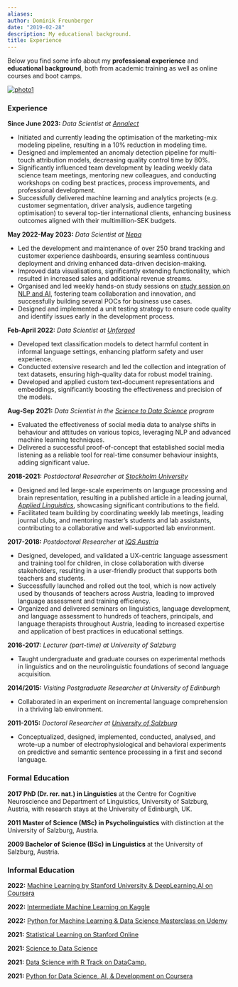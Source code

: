```yaml
---
aliases:
author: Dominik Freunberger
date: "2019-02-28"
description: My educational background.
title: Experience
---
```

Below you find some info about my __professional experience__ and __educational background__, both from academic training as well as online courses and boot camps.

[![photo1](/photo1.jpeg)](/large1.jpeg)

### Experience
__Since June 2023:__ _Data Scientist at [Annalect](https://annalectnordics.com/)_

  - Initiated and currently leading the optimisation of the marketing-mix modeling pipeline, resulting in a 10% reduction in modeling time.
  - Designed and implemented an anomaly detection pipeline for multi-touch attribution models, decreasing quality control time by 80%.
  - Significantly influenced team development by leading weekly data science team meetings, mentoring new colleagues, and conducting workshops on coding best practices, process improvements, and professional development.
  - Successfully delivered machine learning and analytics projects (e.g. customer segmentation, driver analysis, audience targeting optimisation) to several top-tier international clients, enhancing business outcomes aligned with their multimillion-SEK budgets.

__May 2022-May 2023:__ _Data Scientist at [Nepa](https://nepa.se/)_

  - Led the development and maintenance of over 250 brand tracking and customer experience dashboards, ensuring seamless continuous deployment and driving enhanced data-driven decision-making.
  - Improved data visualisations, significantly extending functionality, which resulted in increased sales and additional revenue streams.
  - Organised and led weekly hands-on study sessions on [study session on NLP and AI](https://dmnkfr.netlify.app/projects/nlp_club/), fostering team collaboration and innovation, and successfully building several POCs for business use cases. 
  - Designed and implemented a unit testing strategy to ensure code quality and identify issues early in the development process.

__Feb-April 2022:__ _Data Scientist at [Unforged](https://www.unforged.net/)_

  - Developed text classification models to detect harmful content in informal language settings, enhancing platform safety and user experience.
  - Conducted extensive research and led the collection and integration of text datasets, ensuring high-quality data for robust model training.
  - Developed and applied custom text-document representations and embeddings, significantly boosting the effectiveness and precision of the models.

__Aug-Sep 2021:__ _Data Scientist in the [Science to Data Science](https://s2ds.org/) program_

  - Evaluated the effectiveness of social media data to analyse shifts in behaviour and attitudes on various topics, leveraging NLP and advanced machine learning techniques.
  - Delivered a successful proof-of-concept that established social media listening as a reliable tool for real-time consumer behaviour insights, adding significant value.


__2018-2021:__ _Postdoctoral Researcher at [Stockholm University](https://www.biling.su.se/english/)_

  - Designed and led large-scale experiments on language processing and brain representation, resulting in a published article in a leading journal, [_Applied Linguistics_](https://academic.oup.com/applij), showcasing significant contributions to the field.
  - Facilitated team building by coordinating weekly lab meetings, leading journal clubs, and mentoring master’s students and lab assistants, contributing to a collaborative and well-supported lab environment.

__2017-2018:__ _Postdoctoral Researcher at [IQS Austria](https://www.iqs.gv.at/)_

  - Designed, developed, and validated a UX-centric language assessment and training tool for children, in close collaboration with diverse stakeholders, resulting in a user-friendly product that supports both teachers and students.
  - Successfully launched and rolled out the tool, which is now actively used by thousands of teachers across Austria, leading to improved language assessment and training efficiency.
  - Organized and delivered seminars on linguistics, language development, and language assessment to hundreds of teachers, principals, and language therapists throughout Austria, leading to increased expertise and application of best practices in educational settings.

__2016-2017:__ _Lecturer (part-time) at University of Salzburg_

  - Taught undergraduate and graduate courses on experimental methods in linguistics and on the neurolinguistic foundations of second language acquisition.

__2014/2015:__ _Visiting Postgraduate Researcher at University of Edinburgh_

  - Collaborated in an experiment on incremental language comprehension in a thriving lab environment.

__2011-2015:__ _Doctoral Researcher at [University of Salzburg](https://ccns.sbg.ac.at/)_

  - Conceptualized, designed, implemented, conducted, analysed, and wrote-up a number of electrophysiological and behavioral experiments on predictive and semantic sentence processing in a first and second language.

### Formal Education
__2017 PhD (Dr. rer. nat.) in Linguistics__ at the Centre for Cognitive Neuroscience and Department of Linguistics, University of Salzburg, Austria, with research stays at the University of Edinburgh, UK.

__2011 Master of Science (MSc) in Psycholinguistics__ with distinction at the University of Salzburg, Austria.

__2009 Bachelor of Science (BSc) in Linguistics__ at the University of Salzburg, Austria.

### Informal Education
__2022:__ [Machine Learning by Stanford University & DeepLearning.AI on Coursera](https://www.coursera.org/account/accomplishments/specialization/certificate/4BJDN3AM952G) 

__2022:__ [Intermediate Machine Learning on Kaggle](https://www.kaggle.com/learn/certification/dominikfreunberger/intermediate-machine-learning)

__2022:__ [Python for Machine Learning & Data Science Masterclass on Udemy](https://www.udemy.com/certificate/UC-78be0238-d178-49fe-9f5d-3b1166c71407/)

__2021:__ [Statistical Learning on Stanford Online](https://www.credential.net/a007ea22-7e45-4fd7-9bea-cf1977b012f6#gs.bhxu8p)

__2021:__ [Science to Data Science](https://www.credential.net/a007ea22-7e45-4fd7-9bea-cf1977b012f6#gs.bhxu8p)

__2021:__ [Data Science with R Track on DataCamp.](https://www.datacamp.com/statement-of-accomplishment/track/4705929b5bbd9a0e3a817d8fe7d3c3edda78a3d5)

__2021:__ [Python for Data Science, AI, & Development on Coursera](https://www.coursera.org/account/accomplishments/certificate/PHSGZZEVPRVU)